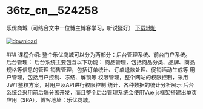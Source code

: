 # 36tz_cn__524258
乐优商城（可结合文中一位博主博客学习，听说挺好）
[下载地址](http://www.36tz.cn/article/524258 "下载地址")
<br/></br>[![download](http://36tz.cn/muke_img/2018_10_1-36-300x160.png "下载地址")](http://www.36tz.cn/article/524258 "下载地址")
<br/></br>### 课程介绍:
整个乐优商城可以分为两部分：后台管理系统、前台门户系统。 后台管理： 后台系统主要包含以下功能： 商品管理，包括商品分类、品牌、商品规格等信息的管理 销售管理，包括订单统计、订单退款处理、促销活动生成等 用户管理，包括用户控制、冻结、解锁等 权限管理，整个网站的权限控制，采用JWT鉴权方案，对用户及API进行权限控制 统计，各种数据的统计分析展示 后台系统会采用前后端分离开发，而且整个后台管理系统会使用Vue.js框架搭建出单页应用（SPA），博客地址：乐优商城。


